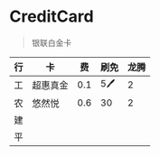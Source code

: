 # CreditCard
> 银联白金卡


|行|卡|费|刷免|龙腾|
|---|---|---|---|---|
|工|超惠真金|0.1|5🖊|2|
|农|悠然悦|0.6|30|2|
|建|||||
|平|||||
